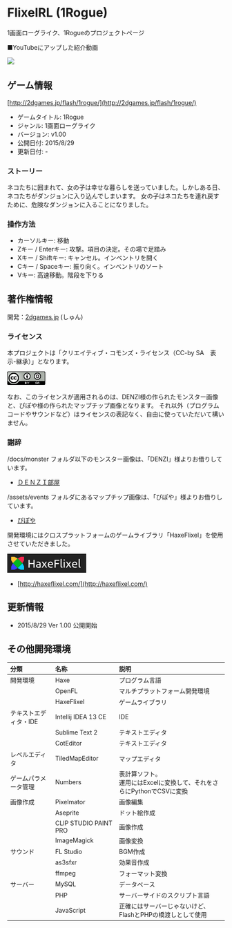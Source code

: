 # FlixelRL (1Rogue)
1画面ローグライク、1Rogueのプロジェクトページ

■YouTubeにアップした紹介動画  

[![](http://img.youtube.com/vi/9YV_Hd1YQ6A/0.jpg)](https://www.youtube.com/watch?v=9YV_Hd1YQ6A)

## ゲーム情報

[http://2dgames.jp/flash/1rogue/](http://2dgames.jp/flash/1rogue/)

* ゲームタイトル: 1Rogue
* ジャンル: 1画面ローグライク
* バージョン: v1.00
* 公開日付: 2015/8/29
* 更新日付: -

### ストーリー
ネコたちに囲まれて、女の子は幸せな暮らしを送っていました。しかしある日、ネコたちがダンジョンに入り込んでしまいます。
女の子はネコたちを連れ戻すために、危険なダンジョンに入ることになりました。

### 操作方法
* カーソルキー: 移動
* Zキー / Enterキー: 攻撃。項目の決定。その場で足踏み
* Xキー / Shiftキー: キャンセル。インベントリを開く
* Cキー / Spaceキー: 振り向く。インベントリのソート
* Vキー: 高速移動。階段を下りる

## 著作権情報
開発：[2dgames.jp](http://2dgames.jp) (しゅん)

### ライセンス
本プロジェクトは「クリエイティブ・コモンズ・ライセンス（CC-by SA　表示-継承）」となります。

![CC-by SA 表示-継承](/docs/license/88x31.png)

なお、このライセンスが適用されるのは、DENZI様の作られたモンスター画像と、ぴぽや様の作られたマップチップ画像となります。
それ以外（プログラムコードやサウンドなど）はライセンスの表記なく、自由に使っていただいて構いません。

### 謝辞
/docs/monster フォルダ以下のモンスター画像は、「DENZI」様よりお借りしています。

* [ＤＥＮＺＩ部屋](http://www3.wind.ne.jp/DENZI/diary/)

/assets/events フォルダにあるマップチップ画像は、「ぴぽや」様よりお借りしています。

* [ぴぽや](http://piposozai.blog76.fc2.com/)

開発環境にはクロスプラットフォームのゲームライブラリ「HaxeFlixel」を使用させていただきました。

![HaxeFlixel](/docs/license/haxeflixel.png)

* [http://haxeflixel.com/](http://haxeflixel.com/)

## 更新情報
* 2015/8/29 Ver 1.00 公開開始

## その他開発環境
|分類|名称|説明|
|:---|:---|:---|
|開発環境|Haxe|プログラム言語|
|       |OpenFL|マルチプラットフォーム開発環境|
|       |HaxeFlixel|ゲームライブラリ|
|テキストエディタ・IDE|Intellij IDEA 13 CE|IDE|
|                  |Sublime Text 2|テキストエディタ|
|                  |CotEditor|テキストエディタ|
|レベルエディタ|TiledMapEditor|マップエディタ|
|ゲームパラメータ管理|Numbers|表計算ソフト。<br>運用にはExcelに変換して、それをさらにPythonでCSVに変換|
|画像作成|Pixelmator|画像編集|
|       |Aseprite  |ドット絵作成|
|       |CLIP STUDIO PAINT PRO|画像作成|
|       |ImageMagick|画像変換|
|サウンド|FL Studio|BGM作成|
|       |as3sfxr  |効果音作成|
|       |ffmpeg   |フォーマット変換|
|サーバー|MySQL|データベース|
|       |PHP|サーバーサイドのスクリプト言語|
|       |JavaScript|正確にはサーバーじゃないけど、FlashとPHPの橋渡しとして使用|
